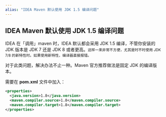 ```yaml
---
alias: "IDEA Maven 默认使用 JDK 1.5 编译问题"
---
```


## IDEA Maven 默认使用 JDK 1.5 编译问题

IDEA 在「调用」maven 时，IDEA 默认都会采用 JDK 1.5 编译，不管你安装的 JDK 版本是 JDK 7 还是 JDK 8 或者更高。<small>这样一来非常不方便，尤其是时不时使用 JDK 7/8 的新特性时。如果使用新特性，编译器直接报错。</small>

对于此类问题，解决办法不止一种。Maven 官方推荐做法是固定 JDK 的编译版本。

需要在 **pom.xml** 文件中加入：

```xml
<properties>
  <java.version>1.8</java.version>
  <maven.compiler.source>1.8</maven.compiler.source>
  <maven.compiler.target>1.8</maven.compiler.target>
</properties>
```
